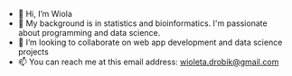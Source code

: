 - 👋 Hi, I’m Wiola
- 👀 My background is in statistics and bioinformatics. I'm passionate about programming and data science.
- 💞️ I’m looking to collaborate on web app development and data science projects
- 📫 You can reach me at this email address: wioleta.drobik@gmail.com

<!---
wiolad/wiolad is a ✨ special ✨ repository because its `README.md` (this file) appears on your GitHub profile.
You can click the Preview link to take a look at your changes.
--->
